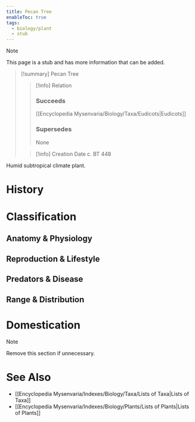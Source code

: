 ```yaml
---
title: Pecan Tree
enableToc: true
tags:
  - biology/plant
  - stub
---
```


> [!note]
> This page is a stub and has more information that can be added.

> [!summary] Pecan Tree
> > [!info] Relation
> > ### Succeeds
> > [[Encyclopedia Mysenvaria/Biology/Taxa/Eudicots|Eudicots]]
> > ### Supersedes
> > None
>
> > [!info] Creation Date
> > c. BT 448

Humid subtropical climate plant.
# History

# Classification
## Anatomy & Physiology

## Reproduction & Lifestyle

## Predators & Disease

## Range & Distribution

# Domestication

> [!note]
> Remove this section if unnecessary.
# See Also
- [[Encyclopedia Mysenvaria/Indexes/Biology/Taxa/Lists of Taxa|Lists of Taxa]]
- [[Encyclopedia Mysenvaria/Indexes/Biology/Plants/Lists of Plants|Lists of Plants]]
